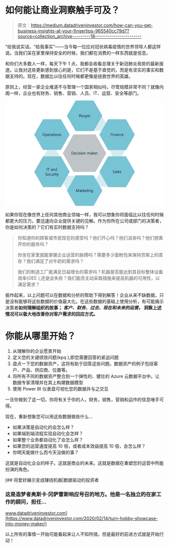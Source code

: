 # 如何能让商业洞察触手可及？

> 原文：<https://medium.datadriveninvestor.com/how-can-you-get-business-insights-at-your-fingertips-965540cc79d7?source=collection_archive---------18----------------------->

“给我说实话。“给我事实”——当今每一位应对冠状病毒疫情的世界领导人都这样说。当我们呆在家里保持安全的时候，我们都在消费的一样东西就是信息。

和你们大多数人一样，每天下午 1 点，我都会收看总理关于新冠肺炎局势的最新报道。让我对这些更新感到放心的是，它们不是基于直觉的，而是有坚实的事实和数据支持的。现在，数据比以往任何时候都更像是拯救世界的英雄。

原则上，经营一家企业难道不与管理一个国家相似吗，尽管规模非常不同？就像内阁一样，企业也有财务、销售、营销、人员、IT、运营、安全等部门。

![](img/52b809421422eabddc00091a6703ba72.png)

如果你现在像世界上任何其他商业领袖一样，我可以想象你将面临比以往任何时候都更大的压力，要迅速向企业提供关键的见解。作为你所在公司或部门的决策者，你是如何决策的？它们有实时数据支持吗？

> 你知道你的顾客或市民现在的感受吗？他们开心吗？他们沮丧吗？他们想离开你的服务吗？
> 
> 你坐在家里就能掌握企业运营的脉搏吗？需要多少面粉包来保持货架上的库存？我们满足了对牛奶的需求吗？
> 
> 我们的制造工厂能满足日益增长的需求吗？机器是否能达到其目标整体设备效率(OEE ),还是会失败？我们能否主动采取措施来提高机器的可用性，以满足需求？

振作起来，以上问题可以在数据和分析的帮助下得到解答！企业从来不缺数据，只是没有能够将这些数据的价值最大化。在这些数据的基础上使用分析，有可能揭示决策者**如何理解组织的故事； ***客户、财务、过去、现在和未来的运营。*** 洞察上述情况可以极大地改善你对客户需求的回应方式。**

# 你能从哪里开始？

1.  从理解你的企业愿景开始
2.  定义您的关键绩效问题(kpq ),即您需要回答的紧迫问题
3.  盘点一下您的数据资产，这将有助于回答这些问题。数据资产的例子包括客户、产品、供应商、位置等。
4.  将所有不同的数据资产整合到一个弹性的、健壮的 Azure 云数据平台中。让数据专家清理并在其上构建数据模型
5.  使用 Power BI 仪表盘可视化您的数据并与之交互

一旦你做到了这一切，你将有关于你的人，财务，销售，营销和运作的信息唾手可得。

现在，重新想象您可以用这些数据做些什么…

*   如果决策是自动化的会怎么样？
*   如果端到端流程实现自动化会怎样？
*   如果整个业务都自动化了会怎么样？
*   如果您的运营速度提高 10 倍，或者成本效益提高 10 倍，会怎么样？
*   你明天能做什么而今天没做的事？

这就是自动化企业的样子。这就是商业的未来。这就是数据在重塑您的运营中所能扮演的角色。

[](https://www.datadriveninvestor.com/2020/02/14/turn-hobby-showcase-into-money-maker/) [## 将爱好展示变成赚钱机器|数据驱动的投资者

### 这是造梦者奥斯卡·冈萨雷斯响应号召的地方。他是一名独立的在家工作的顾问，担任…

www.datadriveninvestor.com](https://www.datadriveninvestor.com/2020/02/14/turn-hobby-showcase-into-money-maker/) 

以上所有的事情一开始可能看起来让人不知所措，但是最好的前进方式就是开始行动！